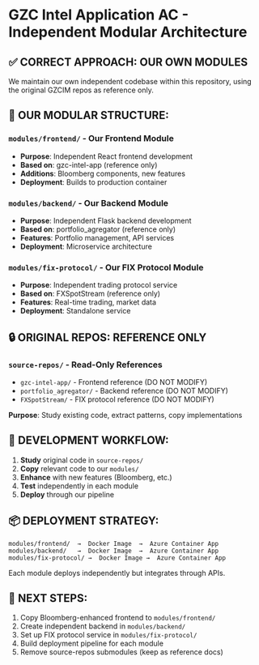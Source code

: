 # GZC Intel Application AC - Independent Modular Architecture

## ✅ CORRECT APPROACH: OUR OWN MODULES

We maintain our own independent codebase within this repository, using the original GZCIM repos as reference only.

## 📁 OUR MODULAR STRUCTURE:

### `modules/frontend/` - Our Frontend Module
- **Purpose**: Independent React frontend development
- **Based on**: gzc-intel-app (reference only)
- **Additions**: Bloomberg components, new features
- **Deployment**: Builds to production container

### `modules/backend/` - Our Backend Module  
- **Purpose**: Independent Flask backend development
- **Based on**: portfolio_agregator (reference only)
- **Features**: Portfolio management, API services
- **Deployment**: Microservice architecture

### `modules/fix-protocol/` - Our FIX Protocol Module
- **Purpose**: Independent trading protocol service
- **Based on**: FXSpotStream (reference only)
- **Features**: Real-time trading, market data
- **Deployment**: Standalone service

## 🔒 ORIGINAL REPOS: REFERENCE ONLY

### `source-repos/` - Read-Only References
- `gzc-intel-app/` - Frontend reference (DO NOT MODIFY)
- `portfolio_agregator/` - Backend reference (DO NOT MODIFY)  
- `FXSpotStream/` - FIX protocol reference (DO NOT MODIFY)

**Purpose**: Study existing code, extract patterns, copy implementations

## 🚀 DEVELOPMENT WORKFLOW:

1. **Study** original code in `source-repos/`
2. **Copy** relevant code to our `modules/`
3. **Enhance** with new features (Bloomberg, etc.)
4. **Test** independently in each module
5. **Deploy** through our pipeline

## 📦 DEPLOYMENT STRATEGY:

```
modules/frontend/  →  Docker Image  →  Azure Container App
modules/backend/   →  Docker Image  →  Azure Container App
modules/fix-protocol/ →  Docker Image →  Azure Container App
```

Each module deploys independently but integrates through APIs.

## 🔧 NEXT STEPS:

1. Copy Bloomberg-enhanced frontend to `modules/frontend/`
2. Create independent backend in `modules/backend/`
3. Set up FIX protocol service in `modules/fix-protocol/`
4. Build deployment pipeline for each module
5. Remove source-repos submodules (keep as reference docs)